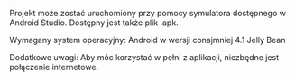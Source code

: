 Projekt może zostać uruchomiony przy pomocy symulatora dostępnego w Android Studio. Dostępny jest także plik .apk.

Wymagany system operacyjny: Android w wersji conajmniej 4.1 Jelly Bean

Dodatkowe uwagi: Aby móc korzystać w pełni z aplikacji, niezbędne jest połączenie internetowe.
